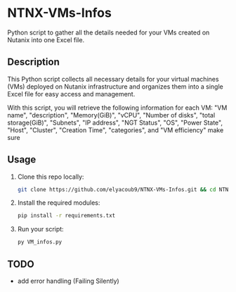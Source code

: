 
# NTNX-VMs-Infos

Python script to gather all the details needed for your VMs created on Nutanix into one Excel file.

## Description

This Python script collects all necessary details for your virtual machines (VMs) deployed on Nutanix infrastructure and organizes them into a single Excel file for easy access and management.

With this script, you will retrieve the following information for each VM: "VM name", "description", "Memory(GiB)", "vCPU", "Number of disks", "total storage(GiB)", "Subnets", "IP address", "NGT Status", "OS", "Power State", "Host", "Cluster", "Creation Time", "categories", and "VM efficiency" 
make sure 

## Usage

1. Clone this repo locally:
   ```bash
   git clone https://github.com/elyacoub9/NTNX-VMs-Infos.git && cd NTNX-VMs-Infos
   ```

2. Install the required modules:
   ```bash
   pip install -r requirements.txt
   ```

3. Run your script:
   ```bash
   py VM_infos.py
   ```

## TODO
- add error handling (Failing Silently)


